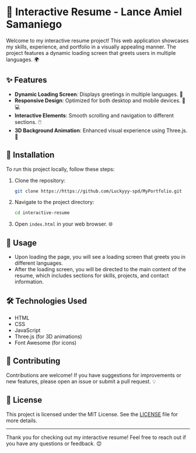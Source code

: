 # 🎉 Interactive Resume - Lance Amiel Samaniego

Welcome to my interactive resume project! This web application showcases my skills, experience, and portfolio in a visually appealing manner. The project features a dynamic loading screen that greets users in multiple languages. 🌍

## ✨ Features
- **Dynamic Loading Screen**: Displays greetings in multiple languages. 🎊
- **Responsive Design**: Optimized for both desktop and mobile devices. 📱💻
- **Interactive Elements**: Smooth scrolling and navigation to different sections. 🖱️
- **3D Background Animation**: Enhanced visual experience using Three.js. 🌌

## 🔧 Installation
To run this project locally, follow these steps:

1. Clone the repository:
   ```bash
   git clone https://https://github.com/Luckyyy-spd/MyPortfolio.git
   ```
2. Navigate to the project directory:
   ```bash
   cd interactive-resume
   ```
3. Open `index.html` in your web browser. 🌐

## 🚀 Usage
- Upon loading the page, you will see a loading screen that greets you in different languages.
- After the loading screen, you will be directed to the main content of the resume, which includes sections for skills, projects, and contact information.

## 🛠️ Technologies Used
- HTML
- CSS
- JavaScript
- Three.js (for 3D animations)
- Font Awesome (for icons)

## 🤝 Contributing
Contributions are welcome! If you have suggestions for improvements or new features, please open an issue or submit a pull request. 💡

## 📄 License
This project is licensed under the MIT License. See the [LICENSE](LICENSE) file for more details.

---

Thank you for checking out my interactive resume! Feel free to reach out if you have any questions or feedback. 😊
